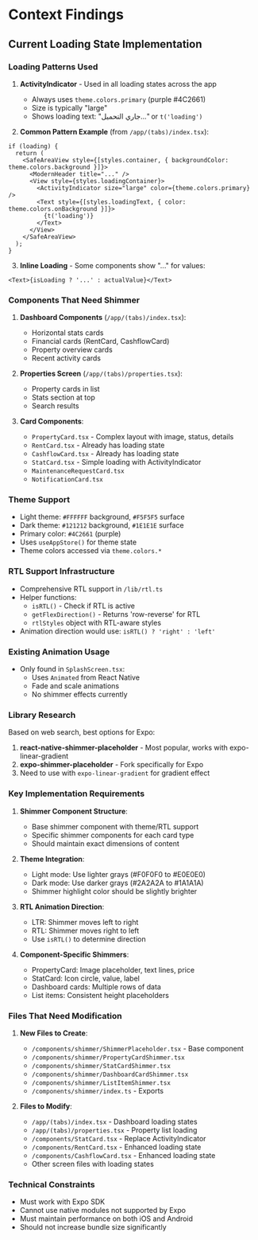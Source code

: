 # Context Findings

## Current Loading State Implementation

### Loading Patterns Used
1. **ActivityIndicator** - Used in all loading states across the app
   - Always uses `theme.colors.primary` (purple #4C2661)
   - Size is typically "large"
   - Shows loading text: "جاري التحميل..." or `t('loading')`

2. **Common Pattern Example** (from `/app/(tabs)/index.tsx`):
```tsx
if (loading) {
  return (
    <SafeAreaView style={[styles.container, { backgroundColor: theme.colors.background }]}>
      <ModernHeader title="..." />
      <View style={styles.loadingContainer}>
        <ActivityIndicator size="large" color={theme.colors.primary} />
        <Text style={[styles.loadingText, { color: theme.colors.onBackground }]}>
          {t('loading')}
        </Text>
      </View>
    </SafeAreaView>
  );
}
```

3. **Inline Loading** - Some components show "..." for values:
```tsx
<Text>{isLoading ? '...' : actualValue}</Text>
```

### Components That Need Shimmer

1. **Dashboard Components** (`/app/(tabs)/index.tsx`):
   - Horizontal stats cards
   - Financial cards (RentCard, CashflowCard)
   - Property overview cards
   - Recent activity cards

2. **Properties Screen** (`/app/(tabs)/properties.tsx`):
   - Property cards in list
   - Stats section at top
   - Search results

3. **Card Components**:
   - `PropertyCard.tsx` - Complex layout with image, status, details
   - `RentCard.tsx` - Already has loading state
   - `CashflowCard.tsx` - Already has loading state
   - `StatCard.tsx` - Simple loading with ActivityIndicator
   - `MaintenanceRequestCard.tsx`
   - `NotificationCard.tsx`

### Theme Support
- Light theme: `#FFFFFF` background, `#F5F5F5` surface
- Dark theme: `#121212` background, `#1E1E1E` surface
- Primary color: `#4C2661` (purple)
- Uses `useAppStore()` for theme state
- Theme colors accessed via `theme.colors.*`

### RTL Support Infrastructure
- Comprehensive RTL support in `/lib/rtl.ts`
- Helper functions:
  - `isRTL()` - Check if RTL is active
  - `getFlexDirection()` - Returns 'row-reverse' for RTL
  - `rtlStyles` object with RTL-aware styles
- Animation direction would use: `isRTL() ? 'right' : 'left'`

### Existing Animation Usage
- Only found in `SplashScreen.tsx`:
  - Uses `Animated` from React Native
  - Fade and scale animations
  - No shimmer effects currently

### Library Research
Based on web search, best options for Expo:
1. **react-native-shimmer-placeholder** - Most popular, works with expo-linear-gradient
2. **expo-shimmer-placeholder** - Fork specifically for Expo
3. Need to use with `expo-linear-gradient` for gradient effect

### Key Implementation Requirements

1. **Shimmer Component Structure**:
   - Base shimmer component with theme/RTL support
   - Specific shimmer components for each card type
   - Should maintain exact dimensions of content

2. **Theme Integration**:
   - Light mode: Use lighter grays (#F0F0F0 to #E0E0E0)
   - Dark mode: Use darker grays (#2A2A2A to #1A1A1A)
   - Shimmer highlight color should be slightly brighter

3. **RTL Animation Direction**:
   - LTR: Shimmer moves left to right
   - RTL: Shimmer moves right to left
   - Use `isRTL()` to determine direction

4. **Component-Specific Shimmers**:
   - PropertyCard: Image placeholder, text lines, price
   - StatCard: Icon circle, value, label
   - Dashboard cards: Multiple rows of data
   - List items: Consistent height placeholders

### Files That Need Modification

1. **New Files to Create**:
   - `/components/shimmer/ShimmerPlaceholder.tsx` - Base component
   - `/components/shimmer/PropertyCardShimmer.tsx`
   - `/components/shimmer/StatCardShimmer.tsx`
   - `/components/shimmer/DashboardCardShimmer.tsx`
   - `/components/shimmer/ListItemShimmer.tsx`
   - `/components/shimmer/index.ts` - Exports

2. **Files to Modify**:
   - `/app/(tabs)/index.tsx` - Dashboard loading states
   - `/app/(tabs)/properties.tsx` - Property list loading
   - `/components/StatCard.tsx` - Replace ActivityIndicator
   - `/components/RentCard.tsx` - Enhanced loading state
   - `/components/CashflowCard.tsx` - Enhanced loading state
   - Other screen files with loading states

### Technical Constraints
- Must work with Expo SDK
- Cannot use native modules not supported by Expo
- Must maintain performance on both iOS and Android
- Should not increase bundle size significantly